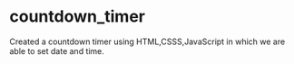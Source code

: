 # countdown_timer
Created a countdown timer using HTML,CSSS,JavaScript in which we are able to set date and time.
